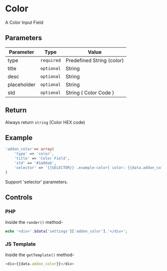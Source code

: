 # Color
A Color Input Field

## Parameters
Parameter | Type | Value
--- | --- | ---
type | `required` | Predefined String (color)
title | `optional` | String
desc | `optional` | String
placeholder | `optional` | String
std | `optional` | String ( Color Code )

## Return
Always return `string` (Color HEX code)

## Example
```php
'addon_color'=> array(
    'type' => 'color',
    'title' => 'Color Field',
    'std' => '#1a0dab',
    'selector' => '{{SELECTOR}} .example-color{ color: {{data.addon_color}}; }'
)
```
Support 'selector' parameters.


## Controls
### PHP
Inside the `rander()` method-
```php
echo '<div>'.$data['settings']['addon_color'].'</div>';
```

### JS Template
Inside the `getTemplate()` method-
```js
<div>{{data.addon_color}}</div>
```
